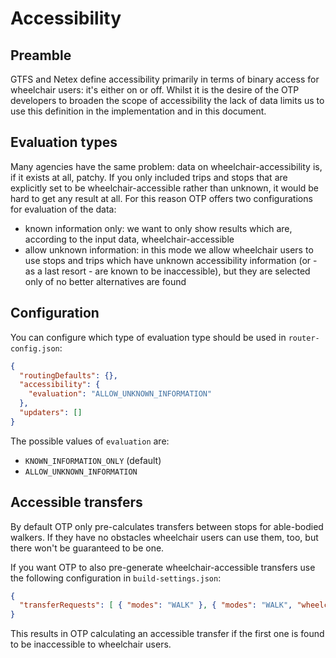 # Accessibility

## Preamble

GTFS and Netex define accessibility primarily in terms of binary access for wheelchair users: it's
either on or off. Whilst it is the desire of the OTP developers to broaden the scope of
accessibility the lack of data limits us to use this definition in the implementation and in this
document.

## Evaluation types

Many agencies have the same problem: data on wheelchair-accessibility is, if it exists at all,
patchy. If you only included trips and stops that are explicitly set to be wheelchair-accessible
rather than unknown, it would be hard to get any result at all. For this reason OTP offers two
configurations for evaluation of the data:

- known information only: we want to only show results which are, according to the input data,
  wheelchair-accessible
- allow unknown information: in this mode we allow wheelchair users to use stops and trips which
  have unknown accessibility information (or - as a last resort - are known to be inaccessible), but
  they are selected only of no better alternatives are found

## Configuration

You can configure which type of evaluation type should be used in `router-config.json`:

```json
{
  "routingDefaults": {},
  "accessibility": {
    "evaluation": "ALLOW_UNKNOWN_INFORMATION"
  },
  "updaters": []
}

```

The possible values of `evaluation` are:

- `KNOWN_INFORMATION_ONLY` (default)
- `ALLOW_UNKNOWN_INFORMATION`

## Accessible transfers

By default OTP only pre-calculates transfers between stops for able-bodied walkers. If they have
no obstacles wheelchair users can use them, too, but there won't be guaranteed to be one.

If you want OTP to also pre-generate wheelchair-accessible transfers use the following configuration
in `build-settings.json`:

```json
{
  "transferRequests": [ { "modes": "WALK" }, { "modes": "WALK", "wheelchair": true } ]
}
```

This results in OTP calculating an accessible transfer if the first one is found to be inaccessible
to wheelchair users.
